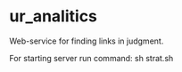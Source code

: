# ur_analitics

Web-service for finding links in judgment.

For starting server run command: sh strat.sh
